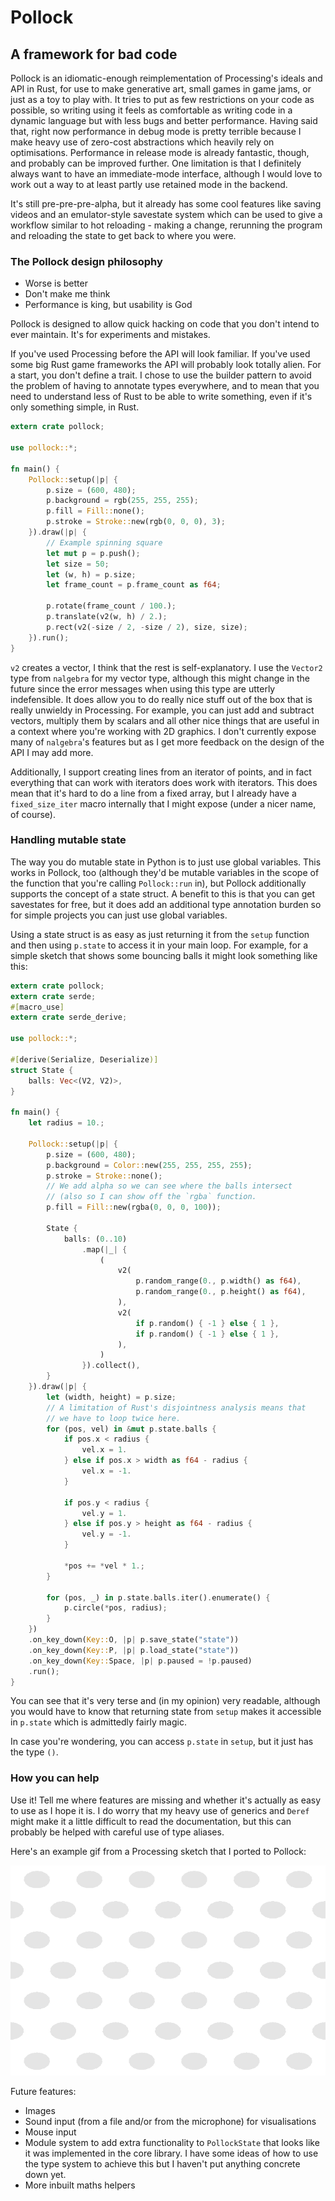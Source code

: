 # Pollock

## A framework for bad code

Pollock is an idiomatic-enough reimplementation of Processing's ideals and API in Rust, for use to make generative art, small games in game jams, or just as a toy to play with. It tries to put as few restrictions on your code as possible, so writing using it feels as comfortable as writing code in a dynamic language but with less bugs and better performance. Having said that, right now performance in debug mode is pretty terrible because I make heavy use of zero-cost abstractions which heavily rely on optimisations. Performance in release mode is already fantastic, though, and probably can be improved further. One limitation is that I definitely always want to have an immediate-mode interface, although I would love to work out a way to at least partly use retained mode in the backend.

It's still pre-pre-pre-alpha, but it already has some cool features like saving videos and an emulator-style savestate system which can be used to give a workflow similar to hot reloading - making a change, rerunning the program and reloading the state to get back to where you were.

### The Pollock design philosophy

- Worse is better
- Don't make me think
- Performance is king, but usability is God

Pollock is designed to allow quick hacking on code that you don't intend to ever maintain. It's for experiments and mistakes.

If you've used Processing before the API will look familiar. If you've used some big Rust game frameworks the API will probably look totally alien. For a start, you don't define a trait. I chose to use the builder pattern to avoid the problem of having to annotate types everywhere, and to mean that you need to understand less of Rust to be able to write something, even if it's only something simple, in Rust.

```rust
extern crate pollock;

use pollock::*;

fn main() {
    Pollock::setup(|p| {
        p.size = (600, 480);
        p.background = rgb(255, 255, 255);
        p.fill = Fill::none();
        p.stroke = Stroke::new(rgb(0, 0, 0), 3);
    }).draw(|p| {
        // Example spinning square
        let mut p = p.push();
        let size = 50;
        let (w, h) = p.size;
        let frame_count = p.frame_count as f64;

        p.rotate(frame_count / 100.);
        p.translate(v2(w, h) / 2.);
        p.rect(v2(-size / 2, -size / 2), size, size);
    }).run();
}
```

`v2` creates a vector, I think that the rest is self-explanatory. I use the `Vector2` type from `nalgebra` for my vector type, although this might change in the future since the error messages when using this type are utterly indefensible. It does allow you to do really nice stuff out of the box that is really unwieldy in Processing. For example, you can just add and subtract vectors, multiply them by scalars and all other nice things that are useful in a context where you're working with 2D graphics. I don't currently expose many of `nalgebra`'s features but as I get more feedback on the design of the API I may add more.

Additionally, I support creating lines from an iterator of points, and in fact everything that can work with iterators does work with iterators. This does mean that it's hard to do a line from a fixed array, but I already have a `fixed_size_iter` macro internally that I might expose (under a nicer name, of course).

### Handling mutable state

The way you do mutable state in Python is to just use global variables. This works in Pollock, too (although they'd be mutable variables in the scope of the function that you're calling `Pollock::run` in), but Pollock additionally supports the concept of a state struct. A benefit to this is that you can get savestates for free, but it does add an additional type annotation burden so for simple projects you can just use global variables.

Using a state struct is as easy as just returning it from the `setup` function and then using `p.state` to access it in your main loop. For example, for a simple sketch that shows some bouncing balls it might look something like this:

```rust
extern crate pollock;
extern crate serde;
#[macro_use]
extern crate serde_derive;

use pollock::*;

#[derive(Serialize, Deserialize)]
struct State {
    balls: Vec<(V2, V2)>,
}

fn main() {
    let radius = 10.;

    Pollock::setup(|p| {
        p.size = (600, 480);
        p.background = Color::new(255, 255, 255, 255);
        p.stroke = Stroke::none();
        // We add alpha so we can see where the balls intersect
        // (also so I can show off the `rgba` function.
        p.fill = Fill::new(rgba(0, 0, 0, 100));

        State {
            balls: (0..10)
                .map(|_| {
                    (
                        v2(
                            p.random_range(0., p.width() as f64),
                            p.random_range(0., p.height() as f64),
                        ),
                        v2(
                            if p.random() { -1 } else { 1 },
                            if p.random() { -1 } else { 1 },
                        ),
                    )
                }).collect(),
        }
    }).draw(|p| {
        let (width, height) = p.size;
        // A limitation of Rust's disjointness analysis means that
        // we have to loop twice here.
        for (pos, vel) in &mut p.state.balls {
            if pos.x < radius {
                vel.x = 1.
            } else if pos.x > width as f64 - radius {
                vel.x = -1.
            }

            if pos.y < radius {
                vel.y = 1.
            } else if pos.y > height as f64 - radius {
                vel.y = -1.
            }

            *pos += *vel * 1.;
        }

        for (pos, _) in p.state.balls.iter().enumerate() {
            p.circle(*pos, radius);
        }
    })
    .on_key_down(Key::O, |p| p.save_state("state"))
    .on_key_down(Key::P, |p| p.load_state("state"))
    .on_key_down(Key::Space, |p| p.paused = !p.paused)
    .run();
}
```

You can see that it's very terse and (in my opinion) very readable, although you would have to know that returning state from `setup` makes it accessible in `p.state` which is admittedly fairly magic.

In case you're wondering, you can access `p.state` in `setup`, but it just has the type `()`.

### How you can help

Use it! Tell me where features are missing and whether it's actually as easy to use as I hope it is. I do worry that my heavy use of generics and `Deref` might make it a little difficult to read the documentation, but this can probably be helped with careful use of type aliases.

Here's an example gif from a Processing sketch that I ported to Pollock:

![](./resources/psychedelics.gif)

Future features:

- Images
- Sound input (from a file and/or from the microphone) for visualisations
- Mouse input
- Module system to add extra functionality to `PollockState` that looks like it was implemented in the core library. I have some ideas of how to use the type system to achieve this but I haven't put anything concrete down yet.
- More inbuilt maths helpers
